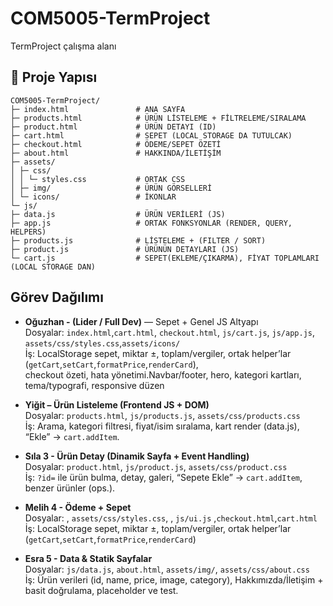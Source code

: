 # COM5005-TermProject

TermProject çalışma alanı

## 📂 Proje Yapısı

```text
COM5005-TermProject/
├─ index.html               # ANA SAYFA
├─ products.html            # ÜRÜN LİSTELEME + FİLTRELEME/SIRALAMA
├─ product.html             # ÜRÜN DETAYI (ID)
├─ cart.html                # SEPET (LOCAL STORAGE DA TUTULCAK)
├─ checkout.html            # ÖDEME/SEPET ÖZETİ
├─ about.html               # HAKKINDA/İLETİŞİM
├─ assets/
│ ├─ css/
│ │ └─ styles.css           # ORTAK CSS
│ ├─ img/                   # ÜRÜN GÖRSELLERİ
│ └─ icons/                 # İKONLAR
└─ js/
├─ data.js                  # ÜRÜN VERİLERİ (JS)
├─ app.js                   # ORTAK FONKSYONLAR (RENDER, QUERY, HELPERS)
├─ products.js              # LİSTELEME + (FILTER / SORT)
├─ product.js               # ÜRÜNÜN DETAYLARI (JS)
└─ cart.js                  # SEPET(EKLEME/ÇIKARMA), FİYAT TOPLAMLARI (LOCAL STORAGE DAN)
```

## Görev Dağılımı

- **Oğuzhan - (Lider / Full Dev)** — Sepet + Genel JS Altyapı  
  Dosyalar: `index.html`,`cart.html`, `checkout.html`, `js/cart.js`, `js/app.js`, `assets/css/styles.css`,`assets/icons/`<br>
  İş: LocalStorage sepet, miktar ±, toplam/vergiler, ortak helper’lar (`getCart`,`setCart`,`formatPrice`,`renderCard`),<br> checkout özeti, hata yönetimi.Navbar/footer, hero, kategori kartları, tema/typografi, responsive düzen

- **Yiğit – Ürün Listeleme (Frontend JS + DOM)**  
  Dosyalar: `products.html`, `js/products.js`, `assets/css/products.css`<br>
  İş: Arama, kategori filtresi, fiyat/isim sıralama, kart render (data.js), “Ekle” → `cart.addItem`.

- **Sıla 3 - Ürün Detay (Dinamik Sayfa + Event Handling)**  
  Dosyalar: `product.html`, `js/product.js`, `assets/css/product.css`<br>
  İş: `?id=` ile ürün bulma, detay, galeri, “Sepete Ekle” → `cart.addItem`, benzer ürünler (ops.).

- **Melih 4 - Ödeme + Sepet**  
  Dosyalar: , `assets/css/styles.css`, , `js/ui.js` ,`checkout.html`,`cart.html`<br>
  İş: LocalStorage sepet, miktar ±, toplam/vergiler, ortak helper’lar (`getCart`,`setCart`,`formatPrice`,`renderCard`)

- **Esra 5 - Data & Statik Sayfalar**  
  Dosyalar: `js/data.js`, `about.html`, `assets/img/`, `assets/css/about.css`<br>
  İş: Ürün verileri (id, name, price, image, category), Hakkımızda/İletişim + basit doğrulama, placeholder ve test.